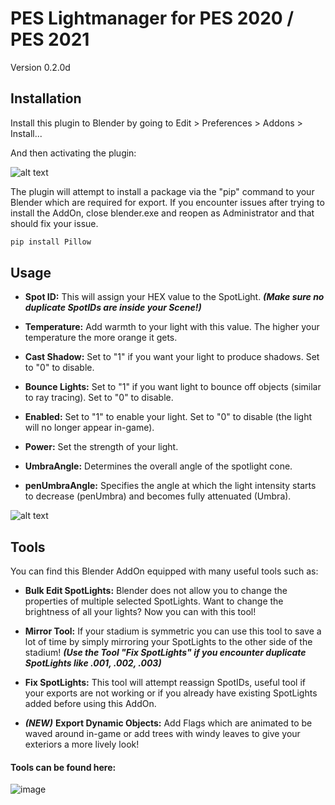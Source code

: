 # PES Lightmanager for PES 2020 / PES 2021

Version 0.2.0d

## Installation

Install this plugin to Blender by going to Edit > Preferences > Addons > Install...

And then activating the plugin:

![alt text](https://i.imgur.com/0Om8Kqk.png)

The plugin will attempt to install a package via the "pip" command to your Blender which are required for export. If you encounter issues after trying to install the AddOn, close blender.exe and reopen as Administrator and that should fix your issue.

```python
pip install Pillow
```

## Usage

* **Spot ID:** This will assign your HEX value to the SpotLight. ***(Make sure no duplicate SpotIDs are inside your Scene!)***

* **Temperature:** Add warmth to your light with this value. The higher your temperature the more orange it gets.
* **Cast Shadow:** Set to "1" if you want your light to produce shadows. Set to "0" to disable.
* **Bounce Lights:** Set to "1" if you want light to bounce off objects (similar to ray tracing). Set to "0" to disable.
* **Enabled:** Set to "1" to enable your light. Set to "0" to disable (the light will no longer appear in-game).
* **Power:** Set the strength of your light.
* **UmbraAngle:** Determines the overall angle of the spotlight cone.
* **penUmbraAngle:** Specifies the angle at which the light intensity starts to decrease (penUmbra) and becomes fully attenuated (Umbra).

![alt text](https://i.imgur.com/GrhL5zV.png)

## Tools

You can find this Blender AddOn equipped with many useful tools such as:
* **Bulk Edit SpotLights:** Blender does not allow you to change the properties of multiple selected SpotLights. Want to change the brightness of all your lights? Now you can with this tool!
* **Mirror Tool:** If your stadium is symmetric you can use this tool to save a lot of time by simply mirroring your SpotLights to the other side of the stadium! ***(Use the Tool "Fix SpotLights" if you encounter duplicate SpotLights like .001, .002, .003)***
* **Fix SpotLights:** This tool will attempt reassign SpotIDs, useful tool if your exports are not working or if you already have existing SpotLights added before using this AddOn.

  
* ***(NEW)*** **Export Dynamic Objects:** Add Flags which are animated to be waved around in-game or add trees with windy leaves to give your exteriors a more lively look!

#### Tools can be found here:

![image](https://github.com/PallasDav/pes_lightmanager/assets/152204413/e0693d17-34aa-4b1f-ba65-8c34f0e90ff7)

